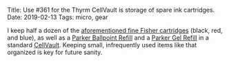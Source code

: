 Title: Use #361 for the Thyrm CellVault is storage of spare ink cartridges.
Date: 2019-02-13
Tags: micro, gear

I keep half a dozen of the [aforementioned fine Fisher cartridges](/2019/02/fisher-fine/) (black, red, and blue), as well as a [Parker Ballpoint Refill](http://www.parkerpen.com/en-US/ball-point-refill) and a [Parker Gel Refill](http://www.parkerpen.com/en-US/shop-online/quink-refill-ink-for-gel-pen-in-black-1950362--1) in a standard [CellVault](https://thyrm.com/product/cell-vault-battery-storage/). Keeping small, infrequently used items like that organized is key for future sanity.
